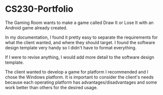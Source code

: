 # CS230-Portfolio

The Gaming Room wants to make a game called Draw It or Lose It with an Android game already created.

In my documentation, I found it pretty easy to separate the requirements for what the client wanted, and where they should target. I found the software design template very handy so I didn't have to format everything.

If I were to revise anything, I would add more detail to the software design template. 

The client wanted to develop a game for platform I recommended and I chose the Windows platform. It is important to consider the client's needs because each operating platform has advantages/disadvantages and some work better than others for the desired usage.
